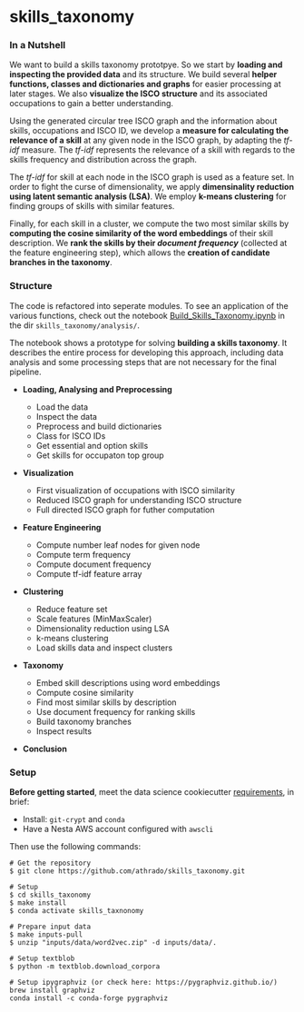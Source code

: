 # skills_taxonomy

### In a Nutshell

We want to build a skills taxonomy prototpye. So we start by **loading and inspecting the provided data** and its structure. We build several **helper functions, classes and dictionaries and graphs** for easier processing at later stages. We also **visualize the ISCO structure** and its associated occupations to gain a better understanding.

Using the generated circular tree ISCO graph and the information about skills, occupations and ISCO ID, we develop a **measure for calculating the relevance of a skill** at any given node in the ISCO graph, by adapting the _tf-idf_ measure. The _tf-idf_ represents the relevance of a skill with regards to the skills frequency and distribution across the graph.

The _tf-idf_ for skill at each node in the ISCO graph is used as a feature set. In order to fight the curse of dimensionality, we apply **dimensinality reduction using latent semantic analysis (LSA)**. We employ **k-means clustering** for finding groups of skills with similar features.

Finally, for each skill in a cluster, we compute the two most similar skills by **computing the cosine similarity of the word embeddings** of their skill description. We **rank the skills by their _document frequency_** (collected at the feature engineering step), which allows the **creation of candidate branches in the taxonomy**.

### Structure

The code is refactored into seperate modules. To see an application of the various functions, check out the notebook [Build_Skills_Taxonomy.ipynb](https://github.com/athrado/skills_taxonomy/blob/0_setup_cookiecutter/skills_taxonomy/analysis/Build_Skills_Taxonomy.py") in the dir `skills_taxonomy/analysis/`.

The notebook shows a prototype for solving **building a skills taxonomy**. It describes the entire process for developing this approach, including data analysis and some processing steps that are not necessary for the final pipeline.

- **Loading, Analysing and Preprocessing**

  - Load the data
  - Inspect the data
  - Preprocess and build dictionaries
  - Class for ISCO IDs
  - Get essential and option skills
  - Get skills for occupaton top group

- **Visualization**

  - First visualization of occupations with ISCO similarity
  - Reduced ISCO graph for understanding ISCO structure
  - Full directed ISCO graph for futher computation

- **Feature Engineering**

  - Compute number leaf nodes for given node
  - Compute term frequency
  - Compute document frequency
  - Compute tf-idf feature array

- **Clustering**

  - Reduce feature set
  - Scale features (MinMaxScaler)
  - Dimensionality reduction using LSA
  - k-means clustering
  - Load skills data and inspect clusters

- **Taxonomy**

  - Embed skill descriptions using word embeddings
  - Compute cosine similarity
  - Find most similar skills by description
  - Use document frequency for ranking skills
  - Build taxonomy branches
  - Inspect results

- **Conclusion**

### Setup

**Before getting started**, meet the data science cookiecutter [requirements](http://nestauk.github.io/ds-cookiecutter/quickstart), in brief:

- Install: `git-crypt` and `conda`
- Have a Nesta AWS account configured with `awscli`

Then use the following commands:

``` 
# Get the repository
$ git clone https://github.com/athrado/skills_taxonomy.git

# Setup
$ cd skills_taxonomy
$ make install
$ conda activate skills_taxnonomy

# Prepare input data
$ make inputs-pull
$ unzip "inputs/data/word2vec.zip" -d inputs/data/.

# Setup textblob
$ python -m textblob.download_corpora

# Setup ipygraphviz (or check here: https://pygraphviz.github.io/)
brew install graphviz
conda install -c conda-forge pygraphviz
```
